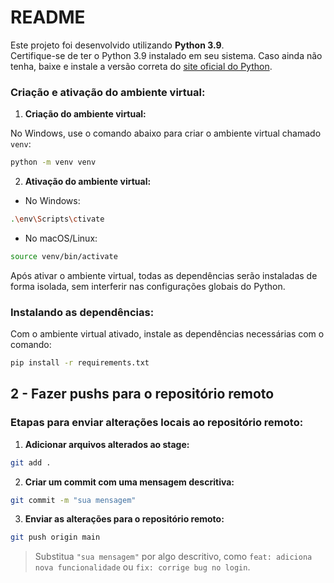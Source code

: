 
# README

Este projeto foi desenvolvido utilizando **Python 3.9**.  
Certifique-se de ter o Python 3.9 instalado em seu sistema. Caso ainda não tenha, baixe e instale a versão correta do [site oficial do Python](https://www.python.org/downloads/release/python-390/).

### Criação e ativação do ambiente virtual:

1. **Criação do ambiente virtual:**

No Windows, use o comando abaixo para criar o ambiente virtual chamado `venv`:

```bash
python -m venv venv
```

2. **Ativação do ambiente virtual:**

- No Windows:

```bash
.\env\Scripts\ctivate
```

- No macOS/Linux:

```bash
source venv/bin/activate
```

Após ativar o ambiente virtual, todas as dependências serão instaladas de forma isolada, sem interferir nas configurações globais do Python.

### Instalando as dependências:

Com o ambiente virtual ativado, instale as dependências necessárias com o comando:

```bash
pip install -r requirements.txt
```


## 2 - Fazer pushs para o repositório remoto

### Etapas para enviar alterações locais ao repositório remoto:

1. **Adicionar arquivos alterados ao stage:**

```bash
git add .
```

2. **Criar um commit com uma mensagem descritiva:**

```bash
git commit -m "sua mensagem"
```

3. **Enviar as alterações para o repositório remoto:**

```bash
git push origin main
```

> Substitua `"sua mensagem"` por algo descritivo, como `feat: adiciona nova funcionalidade` ou `fix: corrige bug no login`.
 
